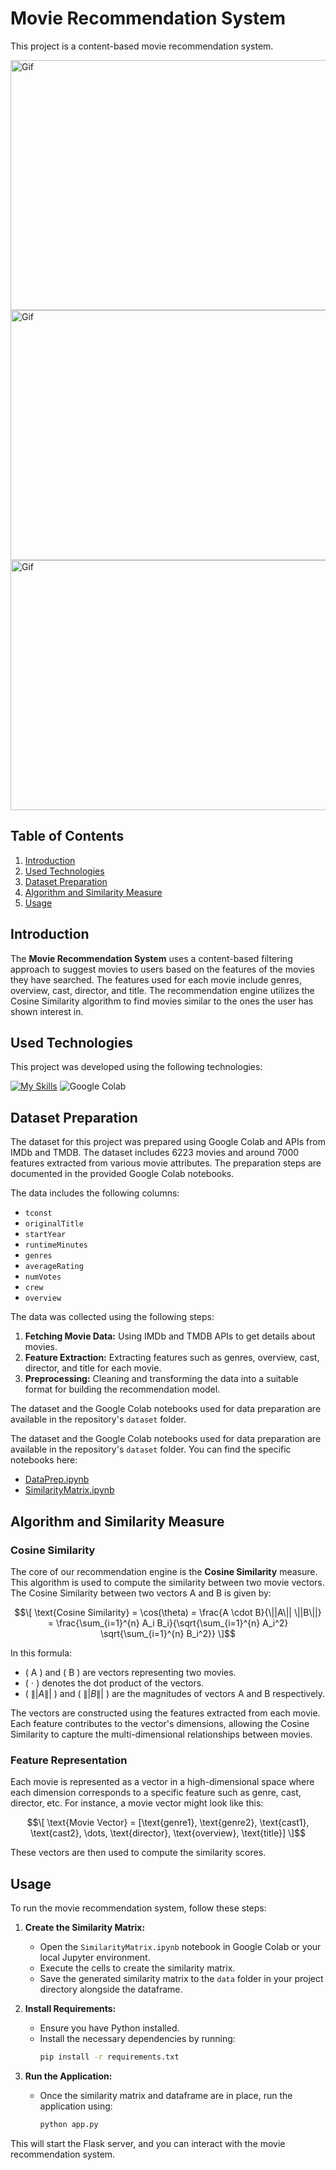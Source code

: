 # Movie Recommendation System

This project is a content-based movie recommendation system.

<img src="/static/gif/Shrek.gif" alt="Gif" width="800" height="400">

<img src="/static/gif/spider-man.gif" alt="Gif" width="800" height="400">

<img src="/static/gif/hobbit.gif" alt="Gif" width="800" height="400">

## Table of Contents
1. [Introduction](#introduction)
2. [Used Technologies](#used-technologies)
3. [Dataset Preparation](#dataset-preparation)
4. [Algorithm and Similarity Measure](#algorithm-and-similarity-measure)
5. [Usage](#usage)

## Introduction

The **Movie Recommendation System** uses a content-based filtering approach to suggest movies to users based on the features of the movies they have searched. The features used for each movie include genres, overview, cast, director, and title. The recommendation engine utilizes the Cosine Similarity algorithm to find movies similar to the ones the user has shown interest in.

## Used Technologies

This project was developed using the following technologies:

[![My Skills](https://skillicons.dev/icons?i=py,flask,js,html,css&theme=light)](https://skillicons.dev)
![Google Colab](https://img.icons8.com/color/48/000000/google-colab.png)


## Dataset Preparation

The dataset for this project was prepared using Google Colab and APIs from IMDb and TMDB. The dataset includes 6223 movies and around 7000 features extracted from various movie attributes. The preparation steps are documented in the provided Google Colab notebooks.

The data includes the following columns:
- `tconst`
- `originalTitle`
- `startYear`
- `runtimeMinutes`
- `genres`
- `averageRating`
- `numVotes`
- `crew`
- `overview`

The data was collected using the following steps:
1. **Fetching Movie Data:** Using IMDb and TMDB APIs to get details about movies.
2. **Feature Extraction:** Extracting features such as genres, overview, cast, director, and title for each movie.
3. **Preprocessing:** Cleaning and transforming the data into a suitable format for building the recommendation model.

The dataset and the Google Colab notebooks used for data preparation are available in the repository's `dataset` folder.

The dataset and the Google Colab notebooks used for data preparation are available in the repository's `dataset` folder. You can find the specific notebooks here:
- [DataPrep.ipynb](dataset/DataPrep.ipynb)
- [SimilarityMatrix.ipynb](dataset/SimilarityMatrix.ipynb)


## Algorithm and Similarity Measure

### Cosine Similarity
The core of our recommendation engine is the **Cosine Similarity** measure. This algorithm is used to compute the similarity between two movie vectors. The Cosine Similarity between two vectors A and B is given by:

$$\[ \text{Cosine Similarity} = \cos(\theta) = \frac{A \cdot B}{\||A\|| \||B\||} = \frac{\sum_{i=1}^{n} A_i B_i}{\sqrt{\sum_{i=1}^{n} A_i^2} \sqrt{\sum_{i=1}^{n} B_i^2}} \]$$

In this formula:
- \( A \) and \( B \) are vectors representing two movies.
- \( $\cdot$ \) denotes the dot product of the vectors.
- \( $\||A\||$ \) and \( $\||B\||$ \) are the magnitudes of vectors A and B respectively.

The vectors are constructed using the features extracted from each movie. Each feature contributes to the vector's dimensions, allowing the Cosine Similarity to capture the multi-dimensional relationships between movies.

### Feature Representation
Each movie is represented as a vector in a high-dimensional space where each dimension corresponds to a specific feature such as genre, cast, director, etc. For instance, a movie vector might look like this:

$$\[ \text{Movie Vector} = [\text{genre1}, \text{genre2}, \text{cast1}, \text{cast2}, \dots, \text{director}, \text{overview}, \text{title}] \]$$

These vectors are then used to compute the similarity scores.

## Usage

To run the movie recommendation system, follow these steps:

1. **Create the Similarity Matrix:**
   - Open the `SimilarityMatrix.ipynb` notebook in Google Colab or your local Jupyter environment.
   - Execute the cells to create the similarity matrix.
   - Save the generated similarity matrix to the `data` folder in your project directory alongside the dataframe.

2. **Install Requirements:**
   - Ensure you have Python installed.
   - Install the necessary dependencies by running:
     ```sh
     pip install -r requirements.txt
     ```

3. **Run the Application:**
   - Once the similarity matrix and dataframe are in place, run the application using:
     ```sh
     python app.py
     ```

This will start the Flask server, and you can interact with the movie recommendation system.
